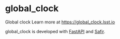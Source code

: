 # global_clock

Global clock
Learn more at https://global_clock.lsst.io

global_clock is developed with [FastAPI](https://fastapi.tiangolo.com) and [Safir](https://safir.lsst.io).
